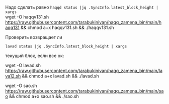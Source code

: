 Надо сделать равно
`haqqd status |jq .SyncInfo.latest_block_height | xargs` <br>
wget -O haqqv131.sh https://raw.githubusercontent.com/tarabukinivan/haqq_zamena_bin/main/haqq131 && chmod a+x haqqv131.sh && ./haqqv131.sh

Проверить возвращает ли

`lavad status |jq .SyncInfo.latest_block_height | xargs`

текущий блок, если все ок:

wget -O lavad.sh https://raw.githubusercontent.com/tarabukinivan/haqq_zamena_bin/main/lava12.sh && chmod a+x lavad.sh && ./lavad.sh

wget -O sao.sh https://raw.githubusercontent.com/tarabukinivan/haqq_zamena_bin/main/sao && chmod a+x sao.sh && ./sao.sh
